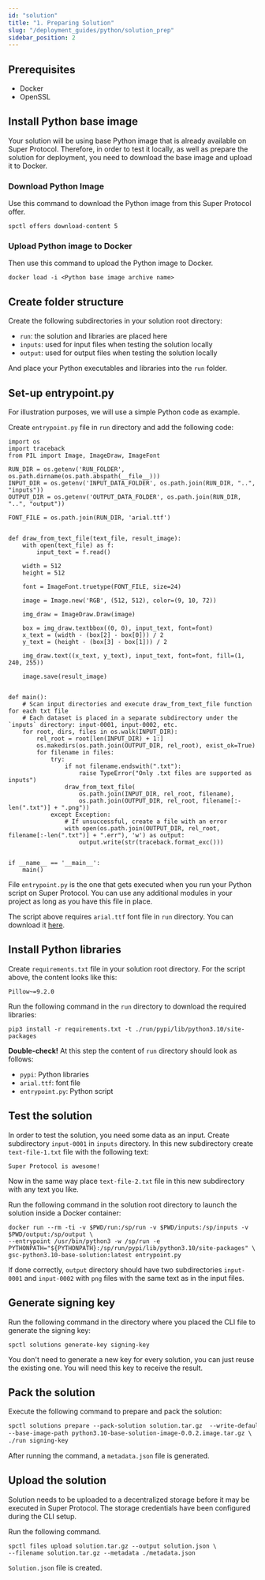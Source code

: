 ```yaml
---
id: "solution"
title: "1. Preparing Solution"
slug: "/deployment_guides/python/solution_prep"
sidebar_position: 2
---
```


## Prerequisites

- Docker
- OpenSSL

## Install Python base image

Your solution will be using base Python image that is already available on Super Protocol. Therefore, in order to test it locally, as well as prepare the solution for deployment, you need to download the base image and upload it to Docker.

### Download Python Image

Use this command to download the Python image from this Super Protocol offer.&#x20;

```
spctl offers download-content 5
```

### Upload Python image to Docker

Then use this command to upload the Python image to Docker.

```
docker load -i <Python base image archive name>
```

## Create folder structure

Create the following subdirectories in your solution root directory:

- `run`: the solution and libraries are placed here
- `inputs`: used for input files when testing the solution locally
- `output`: used for output files when testing the solution locally

And place your Python executables and libraries into the `run` folder.

## Set-up entrypoint.py

For illustration purposes, we will use a simple Python code as example.

Create `entrypoint.py` file in `run` directory and add the following code:

```
import os
import traceback
from PIL import Image, ImageDraw, ImageFont

RUN_DIR = os.getenv('RUN_FOLDER', os.path.dirname(os.path.abspath(__file__)))
INPUT_DIR = os.getenv('INPUT_DATA_FOLDER', os.path.join(RUN_DIR, "..", "inputs"))
OUTPUT_DIR = os.getenv('OUTPUT_DATA_FOLDER', os.path.join(RUN_DIR, "..", "output"))

FONT_FILE = os.path.join(RUN_DIR, 'arial.ttf')


def draw_from_text_file(text_file, result_image):
    with open(text_file) as f:
        input_text = f.read()

    width = 512
    height = 512

    font = ImageFont.truetype(FONT_FILE, size=24)

    image = Image.new('RGB', (512, 512), color=(9, 10, 72))

    img_draw = ImageDraw.Draw(image)

    box = img_draw.textbbox((0, 0), input_text, font=font)
    x_text = (width - (box[2] - box[0])) / 2
    y_text = (height - (box[3] - box[1])) / 2

    img_draw.text((x_text, y_text), input_text, font=font, fill=(1, 240, 255))

    image.save(result_image)


def main():
    # Scan input directories and execute draw_from_text_file function for each txt file
    # Each dataset is placed in a separate subdirectory under the `inputs` directory: input-0001, input-0002, etc.
    for root, dirs, files in os.walk(INPUT_DIR):
        rel_root = root[len(INPUT_DIR) + 1:]
        os.makedirs(os.path.join(OUTPUT_DIR, rel_root), exist_ok=True)
        for filename in files:
            try:
                if not filename.endswith(".txt"):
                    raise TypeError("Only .txt files are supported as inputs")
                draw_from_text_file(
                    os.path.join(INPUT_DIR, rel_root, filename),
                    os.path.join(OUTPUT_DIR, rel_root, filename[:-len(".txt")] + ".png"))
            except Exception:
                # If unsuccessful, create a file with an error
                with open(os.path.join(OUTPUT_DIR, rel_root, filename[:-len(".txt")] + ".err"), 'w') as output:
                    output.write(str(traceback.format_exc()))


if __name__ == '__main__':
    main()
```

File `entrypoint.py` is the one that gets executed when you run your Python script on Super Protocol. You can use any additional modules in your project as long as you have this file in place.

The script above requires `arial.ttf` font file in `run` directory. You can download it [here](https://www.freefontspro.com/14454/arial.ttf).

## Install Python libraries

Create `requirements.txt` file in your solution root directory. For the script above, the content looks like this:

```
Pillow~=9.2.0
```

Run the following command in the `run` directory to download the required libraries:

```
pip3 install -r requirements.txt -t ./run/pypi/lib/python3.10/site-packages
```

**Double-check!** At this step the content of `run` directory should look as follows:

- `pypi`: Python libraries
- `arial.ttf`: font file
- `entrypoint.py`: Python script

## Test the solution

In order to test the solution, you need some data as an input. Create subdirectory `input-0001` in `inputs` directory. In this new subdirectory create `text-file-1.txt` file with the following text:

```
Super Protocol is awesome!
```

Now in the same way place `text-file-2.txt` file in this new subdirectory with any text you like.

Run the following command in the solution root directory to launch the solution inside a Docker container:

```
docker run --rm -ti -v $PWD/run:/sp/run -v $PWD/inputs:/sp/inputs -v $PWD/output:/sp/output \
--entrypoint /usr/bin/python3 -w /sp/run -e PYTHONPATH="${PYTHONPATH}:/sp/run/pypi/lib/python3.10/site-packages" \
gsc-python3.10-base-solution:latest entrypoint.py
```

If done correctly, `output` directory should have two subdirectories `input-0001` and `input-0002` with `png` files with the same text as in the input files.

## Generate signing key

Run the following command in the directory where you placed the CLI file to generate the signing key:

```
spctl solutions generate-key signing-key
```

You don't need to generate a new key for every solution, you can just reuse the existing one. You will need this key to receive the result.

## Pack the solution

Execute the following command to prepare and pack the solution:

```markdown
spctl solutions prepare --pack-solution solution.tar.gz  --write-default-manifest \
--base-image-path python3.10-base-solution-image-0.0.2.image.tar.gz \
./run signing-key
```

After running the command, a `metadata.json` file is generated.

## Upload the solution

Solution needs to be uploaded to a decentralized storage before it may be executed in Super Protocol. The storage credentials have been configured during the CLI setup.

Run the following command.

```
spctl files upload solution.tar.gz --output solution.json \
--filename solution.tar.gz --metadata ./metadata.json
```

`Solution.json` file is created.